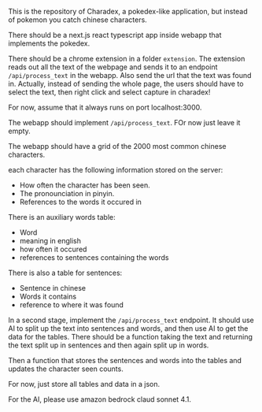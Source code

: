 

This is the repository of Charadex, a pokedex-like application, but instead of pokemon you catch chinese characters.

There should be a next.js react typescript app inside webapp that implements the pokedex.

There should be a chrome extension in a folder `extension`. The extension reads out all the text of the webpage and sends it to an endpoint `/api/process_text` in the webapp. Also send the url that the text was found in. Actually, instead of sending the whole page, the users should have to select the text, then right click and select capture in charadex!

For now, assume that it always runs on port localhost:3000. 

The webapp should implement `/api/process_text`. FOr now just leave it empty.

The webapp should have a grid of the 2000 most common chinese characters.

each character has the following information stored on the server:
- How often the character has been seen.
- The pronounciation in pinyin.
- References to the words it occured in


There is an auxiliary words table:
- Word
- meaning in english
- how often it occured
- references to sentences containing the words

There is also a table for sentences:
- Sentence in chinese
- Words it contains
- reference to where it was found

In a second stage, implement the `/api/process_text` endpoint. It should use AI to split up the text into sentences and words, and then use AI to get the data for the tables. There should be a function taking the text and returning the text split up in sentences and then again split up in words.

Then a function that stores the sentences and words into the tables and updates the character seen counts.

For now, just store all tables and data in a json.

For the AI, please use amazon bedrock claud sonnet 4.1.